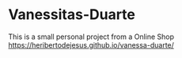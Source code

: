 # Vanessitas-Duarte
This is a small personal project from a Online Shop
https://heribertodejesus.github.io/vanessa-duarte/
